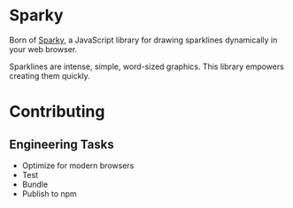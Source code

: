 # Sparky

Born of [Sparky](https://github.com/shawnbot/sparky), a JavaScript
library for drawing sparklines dynamically in your web browser.

Sparklines are intense, simple, word-sized graphics. This library
empowers creating them quickly.

# Contributing

## Engineering Tasks
- Optimize for modern browsers
- Test
- Bundle
- Publish to npm
